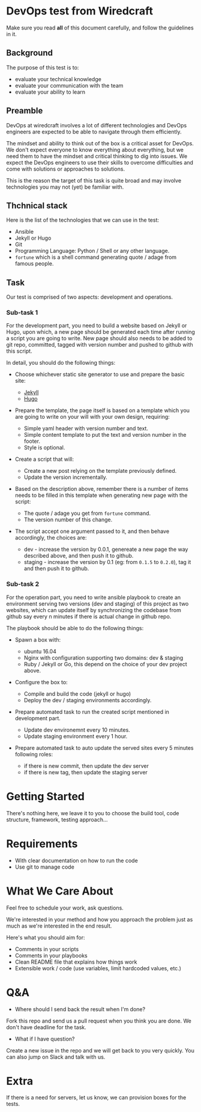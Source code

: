 # DevOps test from Wiredcraft

Make sure you read **all** of this document carefully, and follow the guidelines in it.

## Background

The purpose of this test is to:

- evaluate your technical knowledge
- evaluate your communication with the team
- evaluate your ability to learn

## Preamble

DevOps at wiredcraft involves a lot of different technologies and DevOps engineers are expected to be able to navigate through them efficiently.

The mindset and ability to think out of the box is a critical asset for DevOps. We don't expect everyone to know everything about everything, but we need them to have the mindset and critical thinking to dig into issues. We expect the DevOps engineers to use their skills to overcome difficulties and come with solutions or approaches to solutions.

This is the reason the target of this task is quite broad and may involve technologies you may not (yet) be familiar with.

## Thchnical stack

Here is the list of the technologies that we can use in the test:

* Ansible
* Jekyll or Hugo
* Git
* Programming Language: Python / Shell or any other language.
* `fortune` which is a shell command generating quote / adage from famous people.


## Task

Our test is comprised of two aspects: development and operations.

### Sub-task 1

For the development part, you need to build a website based on Jekyll or Hugo, upon which, a new page should be generated each time after running a script you are going to write. New page should also needs to be added to git repo, committed, tagged with version number and pushed to github with this script.

In detail, you should do the following things:

* Choose whichever static site generator to use and prepare the basic site:
  * [Jekyll](https://jekyllrb.com)
  * [Hugo](https://gohugo.io)

* Prepare the template, the page itself is based on a template which you are going to write on your will with your own design, requiring:
  * Simple yaml header with version number and text.
  * Simple content template to put the text and version number in the footer.
  * Style is optional.

* Create a script that will:
  * Create a new post relying on the template previously defined.
  * Update the version incrementally.

* Based on the description above, remember there is a number of items needs to be filled in this template when generating new page with the script:
  * The quote / adage you get from `fortune` command.
  * The version number of this change.

* The script accept one argument passed to it, and then behave accordingly, the choices are:
  * dev - increase the version by 0.0.1, genereate a new page the way described above, and then push it to github.
  * staging - increase the version by 0.1 (eg: from `0.1.5` to `0.2.0`), tag it and then push it to github.

### Sub-task 2

For the operation part, you need to write ansible playbook to create an environment serving two versions (dev and staging) of this project as two websites, which can update itself by synchronizing the codebase from github say every n minutes if there is actual change in github repo.

The playbook should be able to do the following things:

* Spawn a box with:
  * ubuntu 16.04
  * Nginx with configuration supporting two domains: dev & staging
  * Ruby / Jekyll or Go, this depend on the choice of your dev project above.

* Configure the box to:
  * Compile and build the code (jekyll or hugo)
  * Deploy the dev / staging environments accordingly.

* Prepare automated task to run the created script mentioned in development part.
  * Update dev environemnt every 10 minutes.
  * Update staging environment every 1 hour.

* Prepare automated task to auto update the served sites every 5 minutes following roles:
  * if there is new commit, then update the dev server
  * if there is new tag, then update the staging server

# Getting Started

There's nothing here, we leave it to you to choose the build tool, code structure, framework, testing approach...

# Requirements

- With clear documentation on how to run the code
- Use git to manage code

# What We Care About

Feel free to schedule your work, ask questions.

We're interested in your method and how you approach the problem just as much as we're interested in the end result.

Here's what you should aim for:

- Comments in your scripts
- Comments in your playbooks
- Clean README file that explains how things work
- Extensible work / code (use variables, limit hardcoded values, etc.)

# Q&A

- Where should I send back the result when I'm done?

Fork this repo and send us a pull request when you think you are done. We don't have deadline for the task.

- What if I have question?

Create a new issue in the repo and we will get back to you very quickly. You can also jump on Slack and talk with us.

# Extra

If there is a need for servers, let us know, we can provision boxes for the tests.
